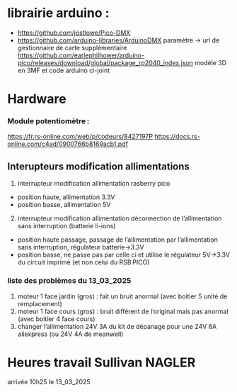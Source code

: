 # librairie arduino :
- https://github.com/jostlowe/Pico-DMX
- https://github.com/arduino-libraries/ArduinoDMX
paramètre -> url de gestionnaire de carte supplémentaire
https://github.com/earlephilhower/arduino-pico/releases/download/global/package_rp2040_index.json
modèle 3D en 3MF et code arduino ci-joint

# Hardware
### Module potentiomètre :
https://fr.rs-online.com/web/p/codeurs/8427197P
https://docs.rs-online.com/c4ad/0900766b8169acb1.pdf

## Interupteurs modification allimentations
1. interrupteur modification allimentation rasberry pico
  - position haute, allimentation 3.3V
  - position basse, allimentation 5V
2. interrupteur modification allimentation déconnection de l’allimentation sans interruption (batterie li-ions)
  - position haute passage, passage de l’allimentation par l’allimentation sans interruption, régulateur batterie->3.3V
  - position basse, ne passe pas par celle ci et utilise le régulateur 5V->3.3V du circuit imprimé (et non celui du RSB PICO)

### liste des problèmes du 13_03_2025
1. moteur 1 face jardin (gros) : fait un bruit anormal (avec boitier 5 unité de remplacement)
2. moteur 1 face cours (gros) : bruit différent de l’original mais pas anormal (avec boitier 4 face cours)
3. changer l’allimentation 24V 3A du kit de dépanage pour une 24V 6A aliexpress (ou 24V 4A de meanwell)

# Heures travail Sullivan NAGLER 
arrivée 10h25 le 13_03_2025
